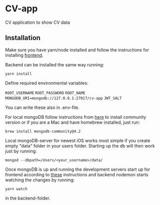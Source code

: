 # CV-app

CV application to show CV data

## Installation

Make sure you have yarn/node installed and follow the instructions for installing [frontend](https://github.com/rampemus/cvapp/tree/master/frontend).

Backend can be installed the same way running:

`yarn install`

Define required environmental variables:

`ROOT_USERNAME`
`ROOT_PASSWORD`
`ROOT_NAME`
`MONGODB_URI=mongodb://127.0.0.1:27017/cv-app`
`JWT_SALT`

You can write these also in .env-file.

For local mongoDB follow instructions from [here](https://docs.mongodb.com/manual/administration/install-community/) to install community version or if you are a Mac and have homebrew installed, just run:

`brew install mongodb-community@4.2`

Local mongoDB-server for newest iOS works most simple if you create empty "data" folder in your users folder. Starting up the db will then work just by running:

`mongod --dbpath=/Users/<your_username>/data/`

Once mongoDB is up and running the development servers start up for frontend according to [these](https://github.com/rampemus/cvapp/tree/master/frontend) instructions and backend nodemon starts watching the changes by running:

`yarn watch`

in the backend-folder.
